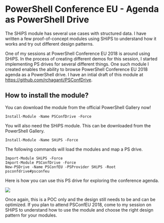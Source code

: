 # PowerShell Conference EU - Agenda as PowerShell Drive #
The SHiPS module has several use cases with structured data. I have written a few proof-of-concept modules using SHiPS to understand how it works and try out different design patterns.

One of my sessions at PowerShell Conference EU 2018 is around using SHiPS. In the process of creating different demos for this session, I started implementing PS drives for several different things. One such module I created enables the ability to browse PowerShell Conference EU 2018 agenda as a PowerShell drive. I have an intial draft of this module at https://github.com/rchaganti/PSConfDrive. 

## How to install the module?
You can download the module from the official PowerShell Gallery now!
	
	Install-Module -Name PSConfDrive -Force

You will also need the SHiPS module. This can be downloaded from the PowerShell Gallery.

    Install-Module -Name SHiPS -Force

The following commands will load the modules and map a PS drive.

    Import-Module SHiPS -Force
    Import-Module PSConfDrive -Force
    New-PSDrive -Name PSConfEU -PSProvider SHiPS -Root psconfdrive#psconfeu

Here is how you can use this PS drive for exploring the conference agenda.

![](https://i.imgur.com/zUrxglv.gif)

Once again, this is a POC only and the design still needs to be and can be optimized. If you plan to attend PSConfEU 2018, come to my session on SHiPS to understand how to use the module and choose the right design pattern for your modules. 